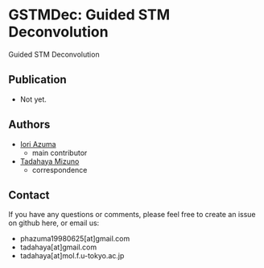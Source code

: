 # GSTMDec: Guided STM Deconvolution
Guided STM Deconvolution

## Publication
- Not yet.

## Authors
- [Iori Azuma](https://github.com/groovy-phazuma)  
    - main contributor  
- [Tadahaya Mizuno](https://github.com/tadahayamiz)  
    - correspondence  

## Contact
If you have any questions or comments, please feel free to create an issue on github here, or email us:  
- phazuma19980625[at]gmail.com  
- tadahaya[at]gmail.com  
- tadahaya[at]mol.f.u-tokyo.ac.jp  
